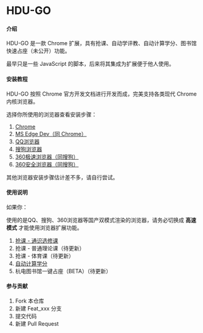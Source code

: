 # HDU-GO

#### 介绍

HDU-GO 是一款 Chrome 扩展，具有抢课、自动学评教、自动计算学分、图书馆快速占座（未公开）功能。

最早只是一些 JavaScript 的脚本，后来将其集成为扩展便于他人使用。

#### 安装教程

HDU-GO 按照 Chrome 官方开发文档进行开发而成，完美支持各类现代 Chrome 内核浏览器。

选择你所使用的浏览器查看安装步骤：

1. [Chrome](./doc/install/Chrome.md)
2. [MS Edge Dev（同 Chrome）](./doc/install/Chrome.md)
3. [QQ浏览器](./doc/install/QQBrowser.md)
4. [搜狗浏览器](./doc/install/SogouExplorer.md)
5. [360极速浏览器（同搜狗）](./doc/install/SogouExplorer.md)
6. [360安全浏览器（同搜狗）](./doc/install/SogouExplorer.md)

其他浏览器安装步骤估计差不多，请自行尝试。

#### 使用说明

如果你：

使用的是QQ、搜狗、360浏览器等国产双模式渲染的浏览器，请务必切换成 **高速模式** 才能使用浏览器扩展功能。

1. [抢课 - 通识选修课](./doc/usage/pickLesson_ts.md)
2. 抢课 - 普通理论课（待更新）
3. 抢课 - 体育课（待更新）
4. [自动计算学分](./doc/usage/countCredit.md)
5. 杭电图书馆一键占座（BETA）（待更新）

#### 参与贡献

1. Fork 本仓库
2. 新建 Feat_xxx 分支
3. 提交代码
4. 新建 Pull Request
